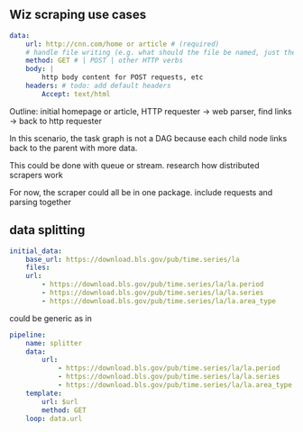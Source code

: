 ## Wiz scraping use cases


```yaml
data:
    url: http://cnn.com/home or article # (required)
    # handle file writing (e.g. what should the file be named, just the document name?)
    method: GET # | POST | other HTTP verbs
    body: |
        http body content for POST requests, etc
    headers: # todo: add default headers
        Accept: text/html
```

Outline: initial homepage or article, HTTP requester -> web parser, find links -> back to http requester

In this scenario, the task graph is not a DAG because each child node links back to the parent with more data.

This could be done with queue or stream. research how distributed scrapers work

For now, the scraper could all be in one package. include requests and parsing together

## data splitting

```yaml
initial_data:
    base_url: https://download.bls.gov/pub/time.series/la
    files: 
    url:
        - https://download.bls.gov/pub/time.series/la/la.period
        - https://download.bls.gov/pub/time.series/la/la.series
        - https://download.bls.gov/pub/time.series/la/la.area_type
```

could be generic as in

```yaml
pipeline: 
    name: splitter
    data: 
        url:
            - https://download.bls.gov/pub/time.series/la/la.period
            - https://download.bls.gov/pub/time.series/la/la.series
            - https://download.bls.gov/pub/time.series/la/la.area_type
    template:
        url: $url
        method: GET
    loop: data.url
```